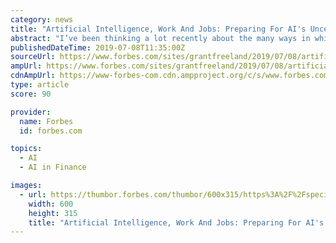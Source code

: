 ```yaml
---
category: news
title: "Artificial Intelligence, Work And Jobs: Preparing For AI's Uncertain Future"
abstract: "I’ve been thinking a lot recently about the many ways in which artificial intelligence may change our lives ... occupations most at risk are those stereotypically held by women: bank tellers, clerical and administrative positions, teachers."
publishedDateTime: 2019-07-08T11:35:00Z
sourceUrl: https://www.forbes.com/sites/grantfreeland/2019/07/08/artificial-intelligence-work-and-jobs-preparing-for-ais-uncertain-future/
ampUrl: https://www.forbes.com/sites/grantfreeland/2019/07/08/artificial-intelligence-work-and-jobs-preparing-for-ais-uncertain-future/amp/
cdnAmpUrl: https://www-forbes-com.cdn.ampproject.org/c/s/www.forbes.com/sites/grantfreeland/2019/07/08/artificial-intelligence-work-and-jobs-preparing-for-ais-uncertain-future/amp/
type: article
score: 90

provider:
  name: Forbes
  id: forbes.com

topics:
  - AI
  - AI in Finance

images:
  - url: https://thumbor.forbes.com/thumbor/600x315/https%3A%2F%2Fspecials-images.forbesimg.com%2Fdam%2Fimageserve%2F1157369584%2F960x0.jpg%3Ffit%3Dscale
    width: 600
    height: 315
    title: "Artificial Intelligence, Work And Jobs: Preparing For AI's Uncertain Future"
---
```

